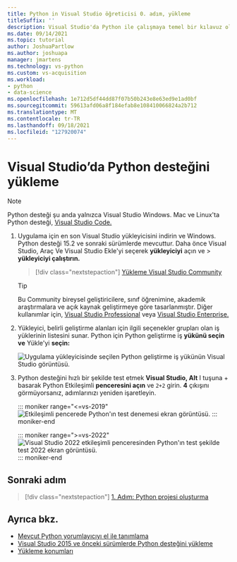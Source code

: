```yaml
---
title: Python in Visual Studio öğreticisi 0. adım, yükleme
titleSuffix: ''
description: Visual Studio'da Python ile çalışmaya temel bir kılavuz olan 0. adım (yükleme önkoşulları) .
ms.date: 09/14/2021
ms.topic: tutorial
author: JoshuaPartlow
ms.author: joshuapa
manager: jmartens
ms.technology: vs-python
ms.custom: vs-acquisition
ms.workload:
- python
- data-science
ms.openlocfilehash: 1e712d5df44dd87f07b50b243e8e63ed9e1ad0bf
ms.sourcegitcommit: 59613afd06a8f184efab8e108410066824a2b712
ms.translationtype: MT
ms.contentlocale: tr-TR
ms.lasthandoff: 09/18/2021
ms.locfileid: "127920074"
---
```

# <a name="install-python-support-in-visual-studio"></a>Visual Studio’da Python desteğini yükleme

> [!Note]
> Python desteği şu anda yalnızca Visual Studio Windows. Mac ve Linux'ta Python desteği, [Visual Studio Code.](https://code.visualstudio.com/docs/python/python-tutorial)

1. Uygulama için en son Visual Studio yükleyicisini indirin ve Windows. Python desteği 15.2 ve sonraki sürümlerde mevcuttur. Daha önce Visual Studio, Araç Ve Visual Studio Ekle'yi seçerek **yükleyiciyi** açın ve  >  **yükleyiciyi çalıştırın.**

    > [!div class="nextstepaction"]
    > [Yükleme Visual Studio Community](https://visualstudio.microsoft.com/thank-you-downloading-visual-studio/?sku=Community&rel=15&rid=34347&utm_source=docs&utm_medium=clickbutton&utm_campaign=python_gettingstarted)

    >[!Tip]
    > Bu Community bireysel geliştiricilere, sınıf öğrenimine, akademik araştırmalara ve açık kaynak geliştirmeye göre tasarlanmıştır. Diğer kullanımlar için, [Visual Studio Professional](https://visualstudio.microsoft.com/thank-you-downloading-visual-studio/?sku=Professional&rel=15&rid=34347&utm_source=docs&utm_medium=clickbutton&utm_campaign=python_gettingstarted) veya [Visual Studio Enterprise.](https://visualstudio.microsoft.com/thank-you-downloading-visual-studio/?sku=Enterprise&rel=15&rid=34347&utm_source=docs&utm_medium=clickbutton&utm_campaign=python_gettingstarted)

1. Yükleyici, belirli geliştirme alanları için ilgili seçenekler grupları olan iş yüklerinin listesini sunar. Python için Python geliştirme iş **yükünü seçin ve** Yükle'yi **seçin:**

    ![Uygulama yükleyicisinde seçilen Python geliştirme iş yükünün Visual Studio görüntüsü.](media/installation-python-workload.png)

1. Python desteğini hızlı bir şekilde test etmek **Visual Studio, Alt** I tuşuna +  basarak Python Etkileşimli **penceresini açın** ve `2+2` girin. **4** çıkışını görmüyorsanız, adımlarınızı yeniden işaretleyin.

    ::: moniker range="<=vs-2019"
    ![Etkileşimli pencerede Python'ın test denemesi ekran görüntüsü.](media/installation-interactive-test.png)
    ::: moniker-end

    ::: moniker range=">=vs-2022"
    ![Visual Studio 2022 etkileşimli penceresinden Python'ın test şekilde test 2022 ekran görüntüsü.](media/vs-2022/python-interactive.png)
    ::: moniker-end

## <a name="next-step"></a>Sonraki adım

> [!div class="nextstepaction"]
> [1. Adım: Python projesi oluşturma](tutorial-working-with-python-in-visual-studio-step-01-create-project.md)

## <a name="see-also"></a>Ayrıca bkz.

- [Mevcut Python yorumlayıcıyı el ile tanımlama](managing-python-environments-in-visual-studio.md#manually-identify-an-existing-environment)
- [Visual Studio 2015 ve önceki sürümlerde Python desteğini yükleme](installing-python-support-in-visual-studio.md)
- [Yükleme konumları](installing-python-support-in-visual-studio.md#install-locations)
